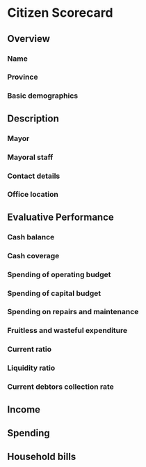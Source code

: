 # Citizen Scorecard

## Overview

### Name

### Province

### Basic demographics

## Description

### Mayor

### Mayoral staff

### Contact details

### Office location

## Evaluative Performance

### Cash balance

### Cash coverage

### Spending of operating budget

### Spending of capital budget

### Spending on repairs and maintenance

### Fruitless and wasteful expenditure

### Current ratio

### Liquidity ratio

### Current debtors collection rate

## Income

## Spending

## Household bills

